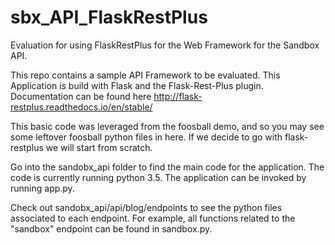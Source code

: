 # sbx_API_FlaskRestPlus
Evaluation for using FlaskRestPlus for the Web Framework for the Sandbox API. 

This repo contains a sample API Framework to be evaluated. This Application is build with Flask and the Flask-Rest-Plus plugin. Documentation can be found here http://flask-restplus.readthedocs.io/en/stable/


This basic code was leveraged from the foosball demo, and so you may see some leftover foosball python files in here. If we decide to go with flask-restplus we will start from scratch. 

Go into the sandobx_api folder to find the main code for the application. The code is currently running python 3.5. The application can be invoked by running app.py. 

Check out sandobx_api/api/blog/endpoints to see the python files associated to each endpoint. For example, all functions related to the "sandbox" endpoint can be found in sandbox.py. 